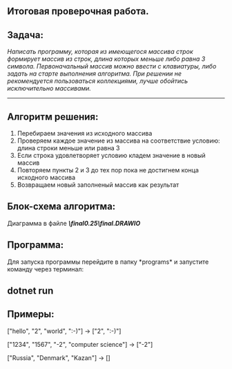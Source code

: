 **Итоговая проверочная работа.**
-
**Задача:**
-
*Написать программу, которая из имеющегося массива строк формирует массив из строк, длина которых меньше либо равна 3 символа. Первоначальный массив можно ввести с клавиатуры, либо задать на старте выполнения алгоритма. При решении не рекомендуется пользоваться коллекциями, лучше обойтись исключительно массивами.*


***
**Алгоритм решения:**
-
1. Перебираем значения из исходного массива
2. Проверяем каждое значение из массива на соответствие условию: длина строки меньше или равна 3
3. Если строка удовлетворяет условию кладем значение в новый массив
4. Повторяем пункты 2 и 3 до тех пор пока не достигнем конца исходного массива
5. Возвращаем новый заполненый массив как результат

**Блок-схема алгоритма:**
-
Диаграмма в файле
***\final0.25\final.DRAWIO***

**Программа:**
-
Для запуска программы перейдите в папку \*programs* и запустите команду через терминал:

dotnet run 
-
**Примеры:**
-
["hello", "2", "world", ":-)"] -> ["2", ":-)"]

["1234", "1567", "-2", "computer science"] -> ["-2"]

["Russia", "Denmark", "Kazan"] -> []